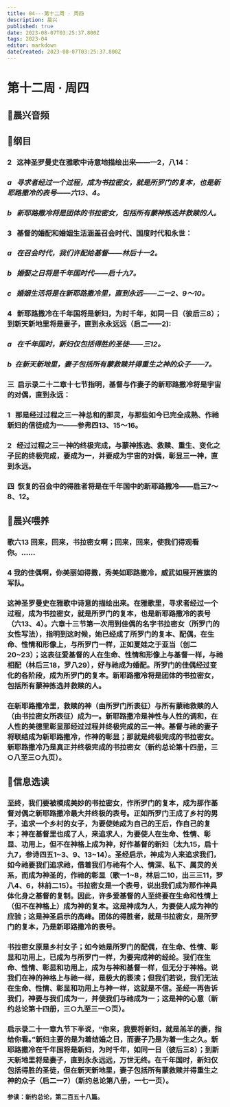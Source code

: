 ```yaml
---
title: 04---第十二周 · 周四
description: 晨兴
published: true
date: 2023-08-07T03:25:37.800Z
tags: 2023-04
editor: markdown
dateCreated: 2023-08-07T03:25:37.800Z
---
```


# 第十二周 · 周四
## 🎵晨兴音频

## 📖纲目

### 2   这神圣罗曼史在雅歌中诗意地描绘出来——一2，八14：

### *a   寻求者经过一个过程，成为书拉密女，就是所罗门的复本，也是新耶路撒冷的表号——六13、4。*

### *b   新耶路撒冷将是团体的书拉密女，包括所有蒙神拣选并救赎的人。*

### 3   基督的婚配和婚姻生活涵盖召会时代、国度时代和永世：

### *a   在召会时代，我们许配给基督——林后十一2。*

### *b   婚娶之日将是千年国时代——启十九7。*

### *c   婚姻生活将是在新耶路撒冷里，直到永远——二一2、9～10。*

### 4   新耶路撒冷在千年国将是新妇，为时千年，如同一日（彼后三8）；到新天新地里将是妻子，直到永永远远（启二——2):

### *a   在千年国时，新妇仅包括得胜的圣徒——三12。*

### *b  在新天新地里，妻子包括所有蒙救赎并得重生之神的众子——7。*

### 三  启示录二十二章十七节指明，基督与作妻子的新耶路撒冷将是宇宙的对偶，直到永远：

### 1   那是经过过程之三一神总和的那灵，与那些如今已完全成熟、作祂新妇的信徒成为一——参弗四13、15～16。

### 2   经过过程之三一神的终极完成，与蒙神拣选、救赎、重生、变化之子民的终极完成，要成为一，并要成为宇宙的对偶，彰显三一神，直到永远。

### 四  恢复的召会中的得胜者将是在千年国中的新耶路撒冷——启三7～8、12。

## 📖晨兴喂养

### **歌六13	回来，回来，书拉密女啊；回来，回来，使我们得观看你。……**

### **4	我的佳偶啊，你美丽如得撒，秀美如耶路撒冷，威武如展开旌旗的军队。**

### 这神圣罗曼史在雅歌中诗意的描绘出来。在雅歌里，寻求者经过一个过程，成为书拉密女，就是所罗门的复本，也是新耶路撒冷的表号（六13、4）。六章十三节第一次用到佳偶的名字书拉密女（所罗门的女性写法），指明到这时候，她已经成了所罗门的复本、配偶，在生命、性情和形像上，与所罗门一样，正如夏娃之于亚当（创二20~23）；这表征爱基督的人在生命、性情和形像上与基督一样，与祂相配（林后三18，罗八29），好与祂成为婚配。所罗门的佳偶经过变化的各阶段，成为所罗门的复本。新耶路撒冷将是团体的书拉密女，包括所有蒙神拣选并救赎的人。

### 在新耶路撒冷里，救赎的神（由所罗门所表征）与所有蒙祂救赎的人（由书拉密女所表征）成为一。新耶路撒冷是神性与人性的调和，在人性的美德里彰显那经过过程并终极完成的三一神。基督与祂的妻子将联结成为新耶路撒冷，作神的彰显；那就是终极完成的书拉密女。新耶路撒冷乃是真正并终极完成的书拉密女（新约总论第十四册，三○八至三○九页）。

## 📖信息选读

### 至终，我们要被模成美妙的书拉密女，作所罗门的复本，成为那作基督对偶之新耶路撒冷最大并终极的表号。正如所罗门王成了乡村的男子，追求一个乡村的女子，为要使她成为自己的王后，作自己的复本；神在基督里也成了人，来追求人，为要使人在生命、性情、彰显、功用上，但不在神格上成为神，好作基督的新妇（太九15，启十九7，参诗四五1~3、9、13~14）。圣经启示，神成为人来追求我们，如今祂要我们追求祂，借着我们与祂有个人、情深、私下、属灵的关系，而成为神圣的，作祂的彰显（歌一1~8，林后二10，出三三11，罗八4、6，林前二15）。书拉密女是一个表号，说出我们成为那作神具体化身之基督的复制。因此，许多爱基督的人至终要在生命和性情上（但不在神格上）成为神的复本。这是神成为人，为要使人成为神的应验；这是神圣启示的高峰。团体的得胜者，就是书拉密女，是所罗门的复本，乃是新耶路撒冷的表号。

### 书拉密女原是乡村女子；如今她是所罗门的配偶，在生命、性情、彰显和功用上，已成为与所罗门一样，为要完成神的经纶。我们在生命、性情、彰显和功用上，成为与神和基督一样，但无分于神格。说我们在神的神格上与祂一样，是极大的亵渎；但我们若说，我们无法在生命、性情、彰显和功用上与神一样，这就是不信。圣经一再告诉我们，神要与我们成为一，并使我们与祂成为一；这是神的心意（新约总论第十四册，三○九至三一○页）。

### 启示录二十一章九节下半说，“你来，我要将新妇，就是羔羊的妻，指给你看。”新妇主要的是为着结婚之日，而妻子乃是为着一生之久。新耶路撒冷在千年国将是新妇，为时千年，如同一日（彼后三8）；到新天新地里将是妻子，直到永永远远，万世无终。在千年国时，新妇仅包括得胜的圣徒，但在新天新地里，妻子包括所有蒙救赎并得重生之神的众子（启二一7）（新约总论第八册，一七一页）。

**参读：新约总论，第二百五十八篇。**
<!-- Google tag (gtag.js) -->
<script async src="https://www.googletagmanager.com/gtag/js?id=G-1P8709Z16T"></script>
<script>
  window.dataLayer = window.dataLayer || [];
  function gtag(){dataLayer.push(arguments);}
  gtag('js', new Date());

  gtag('config', 'G-1P8709Z16T');
</script>